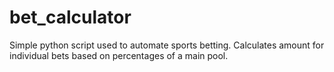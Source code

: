 # bet_calculator
Simple python script used to automate sports betting. Calculates amount for individual bets based on percentages of a main pool.
